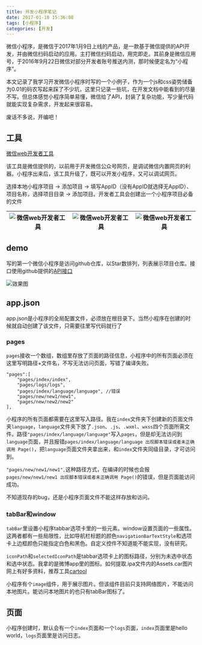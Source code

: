 ```yaml
---
title: 开发小程序笔记
date: 2017-01-18 15:36:08
tags: [小程序]
categories: [开发]
---
```


微信小程序，是微信于2017年1月9日上线的产品，是一款基于微信提供的API开发，并由微信扫码启动的应用。主打微信扫码启动，用完即走。其前身是微信应用号，于2016年9月22日微信对部分开发者账号推送内测，那时候便定名为“小程序”。

本文记录了我学习开发微信小程序时写的一个小例子，作为一个js和css姿势储备为0.01的码农写起来踩了不少坑，这里只记录一些坑，在开发文档中能看到的尽量不写。但总体感觉小程序简单易懂，微信给了API，封装了复杂功能，写少量代码就能实现复杂需求，开发起来很容易。

废话不多说，开编吧！

## 工具

[微信web开发者工具](https://mp.weixin.qq.com/debug/wxadoc/dev/devtools/download.html?t=2017112)

该工具是微信提供的，以前用于开发微信公众号网页，是调试微信内置网页的利器。小程序出来后，该工具升级了，既可以开发小程序，又可以调试网页。

选择本地小程序项目 -> 添加项目 -> 填写AppID（没有AppID就选择无AppID）、项目名称，选择项目目录 -> 添加项目。开发者工具会创建出一个小程序项目必备的文件

|![微信web开发者工具](http://oalg33nuc.bkt.clouddn.com/QQ20170118-0.png)|![微信web开发者工具](http://oalg33nuc.bkt.clouddn.com/QQ20170118-1.png)|![微信web开发者工具](http://oalg33nuc.bkt.clouddn.com/QQ20170118-2.png)|
|---|---|---|

## demo

写的第一个微信小程序是访问github仓库，以Star数排列，列表展示项目仓库。接口使用github提供的[API接口](https://developer.github.com/v3/)

![效果图](http://oalg33nuc.bkt.clouddn.com/githuninfo.gif)

## app.json

app.json是小程序的全局配置文件，必须放在根目录下。当然小程序在创建的时候就自动创建了该文件，只需要往里写代码就行了

### pages

`pages`接收一个数组，数组里存放了页面的路径信息，小程序中的所有页面必须在这里写明路径+文件名，不写无法访问页面，写错了编译失败。

```
"pages":[
	"pages/index/index",
	"pages/logs/logs",
	"pages/index/language/language", //错误
	"pages/new/new1/new1",
	"pages/new/new2/new2"
],
```

小程序的所有页面都需要在这里写入路径。我在`index`文件夹下创建新的页面文件夹`language`，`language`文件夹下放了`.json`、`.js`、`.wxml`、`wxss`四个页面所需文件。路径`"pages/index/language/language"`写入`pages`，但是却无法访问到`language`页面，并且报错`pages/index/language/language 出现脚本错误或者未正确调用 Page()`，把`language`页面文件夹拿出来，和`index`文件夹同级目录，才可访问到。

`"pages/new/new1/new1",`这种路径方式，在编译的时候也会报`pages/new/new1/new1 出现脚本错误或者未正确调用 Page()`的错误，但是页面能访问成功。

不知道现存的bug，还是小程序页面文件不能这样存放和访问。

### tabBar和window

`tabBar`里设置小程序tabbar选项卡里的一些元素。window设置页面的一些属性。这两者都有一些局限性，比如导航栏标题的颜色`navigationBarTextStyle`和选项卡上边框颜色只能指定白色和黑色。自定义控件不知道能不能实现，没有研究。

`iconPath`和`selectedIconPath`是tabbar选项卡上的图标路径，分别为未选中状态和选中状态。我拿的是微博app里的图标。如何提取.ipa文件内的Assets.car图片网上有好多资料，推荐工具[cartool](https://github.com/steventroughtonsmith/cartool)

小程序有个`image`组件，用于展示图片。但该组件目前只支持网络图片，不能访问本地图片。能访问本地图片的也只有tabBar图标了。

## 页面

小程序创建时，默认会有一个`index`页面和一个`logs`页面，`index`页面里是hello world，`logs`页面里是访问日志。





